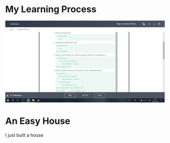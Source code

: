 # My Learning Process
![My Learning Process](https://github.com/ophwsjtu18/ohw19f/blob/master/student/YuKef/%E5%9B%BE%E7%89%87.jpg)
# An Easy House
I just built a house
